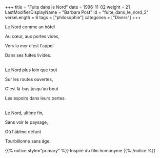+++
title = "Fuite dans le Nord"
date = 1996-11-02
weight = 21
LastModifierDisplayName = "Barbara Post"
id = "fuite_dans_le_nord_2"
verseLength = 6
tags = ["philosophie"]
categories = ["Divers"]
+++

Le Nord comme un hôtel

Au cœur, aux portes vides,

Vers la mer c'est l'appel

Dans ses fuites livides.

 \
Le Nord plus loin que tout

Sur les routes ouvertes,

C'est là-bas jusqu'au bout

Les espoirs dans leurs pertes.

 \
Le Nord, ultime fin,

Sans voir le paysage,

Où l'abîme défunt

Tourbillonne sans âge.

{{% notice style="primary" %}}
Inspiré du film homonyme
{{% /notice %}}
